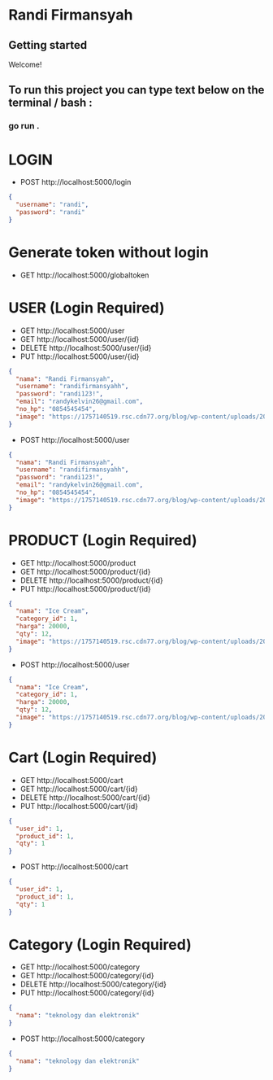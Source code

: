 # Randi Firmansyah

## Getting started

Welcome!

## To run this project you can type text below on the terminal / bash :

### go run .

# LOGIN

- POST http://localhost:5000/login

```json
{
  "username": "randi",
  "password": "randi"
}
```

# Generate token without login

- GET http://localhost:5000/globaltoken

# USER (Login Required)

- GET http://localhost:5000/user
- GET http://localhost:5000/user/{id}
- DELETE http://localhost:5000/user/{id}
- PUT http://localhost:5000/user/{id}

```json
{
  "nama": "Randi Firmansyah",
  "username": "randifirmansyahh",
  "password": "randi123!",
  "email": "randykelvin26@gmail.com",
  "no_hp": "0854545454",
  "image": "https://1757140519.rsc.cdn77.org/blog/wp-content/uploads/2018/05/1-google-logo.png"
}
```

- POST http://localhost:5000/user

```json
{
  "nama": "Randi Firmansyah",
  "username": "randifirmansyahh",
  "password": "randi123!",
  "email": "randykelvin26@gmail.com",
  "no_hp": "0854545454",
  "image": "https://1757140519.rsc.cdn77.org/blog/wp-content/uploads/2018/05/1-google-logo.png"
}
```

# PRODUCT (Login Required)

- GET http://localhost:5000/product
- GET http://localhost:5000/product/{id}
- DELETE http://localhost:5000/product/{id}
- PUT http://localhost:5000/product/{id}

```json
{
  "nama": "Ice Cream",
  "category_id": 1,
  "harga": 20000,
  "qty": 12,
  "image": "https://1757140519.rsc.cdn77.org/blog/wp-content/uploads/2018/05/1-google-logo.png"
}
```

- POST http://localhost:5000/user

```json
{
  "nama": "Ice Cream",
  "category_id": 1,
  "harga": 20000,
  "qty": 12,
  "image": "https://1757140519.rsc.cdn77.org/blog/wp-content/uploads/2018/05/1-google-logo.png"
}
```

# Cart (Login Required)

- GET http://localhost:5000/cart
- GET http://localhost:5000/cart/{id}
- DELETE http://localhost:5000/cart/{id}
- PUT http://localhost:5000/cart/{id}

```json
{
  "user_id": 1,
  "product_id": 1,
  "qty": 1
}
```

- POST http://localhost:5000/cart

```json
{
  "user_id": 1,
  "product_id": 1,
  "qty": 1
}
```

# Category (Login Required)

- GET http://localhost:5000/category
- GET http://localhost:5000/category/{id}
- DELETE http://localhost:5000/category/{id}
- PUT http://localhost:5000/category/{id}

```json
{
  "nama": "teknology dan elektronik"
}
```

- POST http://localhost:5000/category

```json
{
  "nama": "teknology dan elektronik"
}
```
